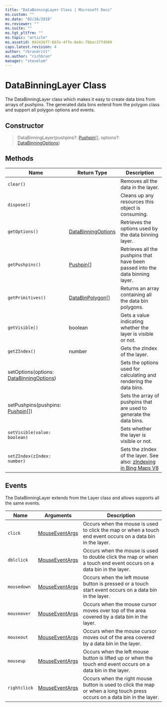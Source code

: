 ```yaml
---
title: "DataBinningLayer Class | Microsoft Docs"
ms.custom: ""
ms.date: "02/28/2018"
ms.reviewer: ""
ms.suite: ""
ms.tgt_pltfrm: ""
ms.topic: "article"
ms.assetid: 042436f7-607e-4ffe-8e0c-fbbec37f4509
caps.latest.revision: 4
author: "rbrundritt"
ms.author: "richbrun"
manager: "stevelom"
---
```

# DataBinningLayer Class
The DataBinningLayer class which makes it easy to create data bins from arrays of pushpins. The generated data bins extend from the polygon class and support all polygon options and events.

## Constructor

> DataBinningLayer(pushpins?: [Pushpin](Pushpin%20Class.md)\[\], options?: [DataBinningOptions](../v8-web-control/databinningoptions-object.md))

## Methods

| Name                                     | Return Type         | Description                                                                   |
|------------------------------------------|---------------------|-------------------------------------------------------------------------------|
| `clear()`                                  |                     | Removes all the data in the layer.                                            |
| `dispose()`                                |                     | Cleans up any resources this object is consuming.                             |
| `getOptions()`                             | [DataBinningOptions](../v8-web-control/databinningoptions-object.md) | Retrieves the options used by the data binning layer.                         |
| `getPushpins()`                            | [Pushpin](Pushpin%20Class.md)\[\]         | Retrieves all the pushpins that have been passed into the data binning layer. |
| `getPrimitives()`                          | [DataBinPolygon](../v8-web-control/databinpolygon-class.md)\[\]  | Returns an array containing all the data bin polygons.                        |
| `getVisible()`                             | boolean             | Gets a value indicating whether the layer is visible or not.                  |
| `getZIndex()`                              | number              | Gets the zIndex of the layer.                                                 |
| setOptions(options: [DataBinningOptions](../v8-web-control/databinningoptions-object.md)) |                     | Sets the options used for calculating and rendering the data bins.            |
| setPushpins(pushpins: [Pushpin](Pushpin%20Class.md)\[\])       |                     | Sets the array of pushpins that are used to generate the data bins.           |
| `setVisible(value: boolean)`               |                     | Sets whether the layer is visible or not.                                     |
| `setZIndex(zIndex: number)`                |                     | Sets the zIndex of the layer. See also: [zIndexing in Bing Maps V8](../v8-web-control/zindexing-in-bing-maps-v8.md)                                                 |

## Events

The DataBinningLayer extends from the Layer class and allows supports all the same events.

| Name       | Arguments           | Description                                                                                                               |
|------------|---------------------|---------------------------------------------------------------------------------------------------------------------------|
| `click`      | [MouseEventArgs](MouseEventArgs%20Object.md) | Occurs when the mouse is used to click the map or when a touch end event occurs on a data bin in the layer.               |
| `dblclick`   | [MouseEventArgs](MouseEventArgs%20Object.md) | Occurs when the mouse is used to double click the map or when a touch end event occurs on a data bin in the layer.        |
| `mousedown`  | [MouseEventArgs](MouseEventArgs%20Object.md) | Occurs when the left mouse button is pressed or a touch start event occurs on a data bin in the layer.                    |
| `mouseover`  | [MouseEventArgs](MouseEventArgs%20Object.md) | Occurs when the mouse cursor moves over top of the area covered by a data bin in the layer.                               |
| `mouseout`   | [MouseEventArgs](MouseEventArgs%20Object.md) | Occurs when the mouse cursor moves out of the area covered by a data bin in the layer.                                    |
| `mouseup`    | [MouseEventArgs](MouseEventArgs%20Object.md) | Occurs when the left mouse button is lifted up or when the touch end event occurs on a data bin in the layer.             |
| `rightclick` | [MouseEventArgs](MouseEventArgs%20Object.md) | Occurs when the right mouse button is used to click the map or when a long touch press occurs on a data bin in the layer. |